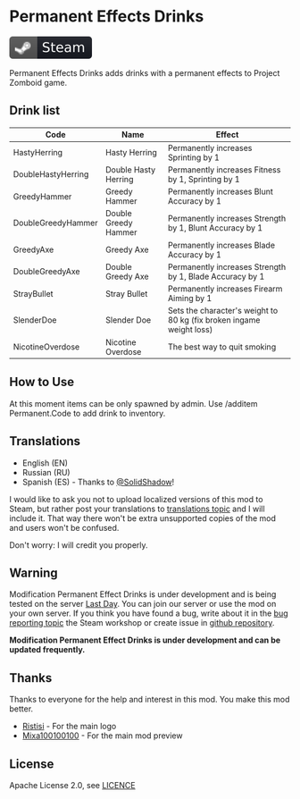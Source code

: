 # Permanent Effects Drinks
[![Steam Workshop](assets/steam.svg)](https://steamcommunity.com/sharedfiles/filedetails/?id=1866992334)

Permanent Effects Drinks adds drinks with a permanent effects to Project Zomboid game.  

## Drink list
Code               | Name                 | Effect
------------------ | -------------------- | -------------
HastyHerring       | Hasty Herring        | Permanently increases Sprinting by 1
DoubleHastyHerring | Double Hasty Herring | Permanently increases Fitness by 1, Sprinting by 1
GreedyHammer       | Greedy Hammer        | Permanently increases Blunt Accuracy by 1
DoubleGreedyHammer | Double Greedy Hammer | Permanently increases Strength by 1, Blunt Accuracy by 1
GreedyAxe          | Greedy Axe           | Permanently increases Blade Accuracy by 1
DoubleGreedyAxe    | Double Greedy Axe    | Permanently increases Strength by 1, Blade Accuracy by 1
StrayBullet        | Stray Bullet         | Permanently increases Firearm Aiming by 1
SlenderDoe         | Slender Doe          | Sets the character's weight to 80 kg (fix broken ingame weight loss)
NicotineOverdose   | Nicotine Overdose    | The best way to quit smoking

## How to Use
At this moment items can be only spawned by admin. Use /additem Permanent.Code to add drink to inventory.  

## Translations
* English (EN)  
* Russian (RU)  
* Spanish (ES) - Thanks to [@SolidShadow](https://steamcommunity.com/profiles/76561198170110257)!

I would like to ask you not to upload localized versions of this mod to Steam, but rather post your translations to
[translations topic](https://steamcommunity.com/workshop/filedetails/discussion/1866992334/1628538005517020523) and
I will include it. That way there won't be extra unsupported copies of the mod and users won't be confused.

Don't worry: I will credit you properly.  

## Warning
Modification Permanent Effect Drinks is under development and is being tested on the server [Last Day](https://last-day.wargm.ru). You can join our server or use the mod on your own server.
If you think you have found a bug, write about it in the [bug reporting topic](https://steamcommunity.com/workshop/filedetails/discussion/*/*/)
the Steam workshop or create issue in [github repository](https://github.com/game-servers/pz-mod-permanent-effects-drinks).

**Modification Permanent Effect Drinks is under development and can be updated frequently.**  

## Thanks
Thanks to everyone for the help and interest in this mod. You make this mod better.  

* [Ristisi](https://steamcommunity.com/profiles/76561198198109711) - For the main logo
* [Mixa100100100](https://steamcommunity.com/profiles/76561198028625569) - For the main mod preview

## License
Apache License 2.0, see [LICENCE](LICENSE)  

